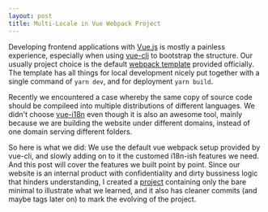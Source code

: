 ```yaml
---
layout: post
title: Multi-Locale in Vue Webpack Project
---
```


Developing frontend applications with [Vue.js](https://github.com/vuejs/vue) is mostly a painless experience,
especially when using [vue-cli](https://github.com/vuejs/vue-cli) to bootstrap the structure.
Our usually project choice is the default [webpack template](https://github.com/vuejs-templates/webpack) provided officially.
The template has all things for local development nicely put together with a single command of `yarn dev`,
and for deployment `yarn build`.

Recently we encountered a case whereby the same copy of source code should be compileed into multiple distributions of different languages.
We didn't choose [vue-i18n](https://github.com/kazupon/vue-i18n) even though it is also an awesome tool,
mainly because we are building the website under different domains,
instead of one domain serving different folders.

So here is what we did:
We use the default vue webpack setup provided by vue-cli,
and slowly adding on to it the customed i18n-ish features we need.
And this post will cover the features we built point by point.
Since our website is an internal product with confidentiality and dirty bussiness logic that hinders understanding,
I created a [project](https://github.com/fullstacker-tidbits/vue-webpack-multi-locale-demo) containing only the bare minimal to illustrate what we learned,
and it also has cleaner commits (and maybe tags later on) to mark the evolving of the project.